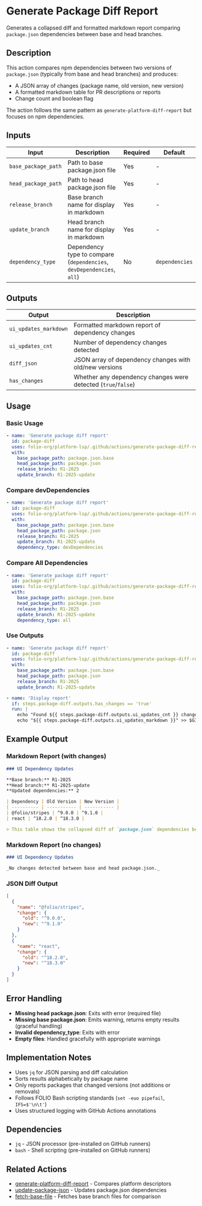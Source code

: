 # Generate Package Diff Report

Generates a collapsed diff and formatted markdown report comparing `package.json` dependencies between base and head branches.

## Description

This action compares npm dependencies between two versions of `package.json` (typically from base and head branches) and produces:

- A JSON array of changes (package name, old version, new version)
- A formatted markdown table for PR descriptions or reports
- Change count and boolean flag

The action follows the same pattern as `generate-platform-diff-report` but focuses on npm dependencies.

## Inputs

| Input | Description | Required | Default |
|-------|-------------|----------|---------|
| `base_package_path` | Path to base package.json file | Yes | - |
| `head_package_path` | Path to head package.json file | Yes | - |
| `release_branch` | Base branch name for display in markdown | Yes | - |
| `update_branch` | Head branch name for display in markdown | Yes | - |
| `dependency_type` | Dependency type to compare (`dependencies`, `devDependencies`, `all`) | No | `dependencies` |

## Outputs

| Output | Description |
|--------|-------------|
| `ui_updates_markdown` | Formatted markdown report of dependency changes |
| `ui_updates_cnt` | Number of dependency changes detected |
| `diff_json` | JSON array of dependency changes with old/new versions |
| `has_changes` | Whether any dependency changes were detected (`true`/`false`) |

## Usage

### Basic Usage

```yaml
- name: 'Generate package diff report'
  id: package-diff
  uses: folio-org/platform-lsp/.github/actions/generate-package-diff-report@master
  with:
    base_package_path: package.json.base
    head_package_path: package.json
    release_branch: R1-2025
    update_branch: R1-2025-update
```

### Compare devDependencies

```yaml
- name: 'Generate package diff report'
  id: package-diff
  uses: folio-org/platform-lsp/.github/actions/generate-package-diff-report@master
  with:
    base_package_path: package.json.base
    head_package_path: package.json
    release_branch: R1-2025
    update_branch: R1-2025-update
    dependency_type: devDependencies
```

### Compare All Dependencies

```yaml
- name: 'Generate package diff report'
  id: package-diff
  uses: folio-org/platform-lsp/.github/actions/generate-package-diff-report@master
  with:
    base_package_path: package.json.base
    head_package_path: package.json
    release_branch: R1-2025
    update_branch: R1-2025-update
    dependency_type: all
```

### Use Outputs

```yaml
- name: 'Generate package diff report'
  id: package-diff
  uses: folio-org/platform-lsp/.github/actions/generate-package-diff-report@master
  with:
    base_package_path: package.json.base
    head_package_path: package.json
    release_branch: R1-2025
    update_branch: R1-2025-update

- name: 'Display report'
  if: steps.package-diff.outputs.has_changes == 'true'
  run: |
    echo "Found ${{ steps.package-diff.outputs.ui_updates_cnt }} changes"
    echo "${{ steps.package-diff.outputs.ui_updates_markdown }}" >> $GITHUB_STEP_SUMMARY
```

## Example Output

### Markdown Report (with changes)

```markdown
### UI Dependency Updates

**Base branch:** R1-2025
**Head branch:** R1-2025-update
**Updated dependencies:** 2

| Dependency | Old Version | New Version |
| ---------- | ----------- | ----------- |
| @folio/stripes | ^9.0.0 | ^9.1.0 |
| react | ^18.2.0 | ^18.3.0 |

> This table shows the collapsed diff of `package.json` dependencies between base and head branches.
```

### Markdown Report (no changes)

```markdown
### UI Dependency Updates

_No changes detected between base and head package.json._
```

### JSON Diff Output

```json
[
  {
    "name": "@folio/stripes",
    "change": {
      "old": "^9.0.0",
      "new": "^9.1.0"
    }
  },
  {
    "name": "react",
    "change": {
      "old": "^18.2.0",
      "new": "^18.3.0"
    }
  }
]
```

## Error Handling

- **Missing head package.json**: Exits with error (required file)
- **Missing base package.json**: Emits warning, returns empty results (graceful handling)
- **Invalid dependency_type**: Exits with error
- **Empty files**: Handled gracefully with appropriate warnings

## Implementation Notes

- Uses `jq` for JSON parsing and diff calculation
- Sorts results alphabetically by package name
- Only reports packages that changed versions (not additions or removals)
- Follows FOLIO Bash scripting standards (`set -euo pipefail`, `IFS=$'\n\t'`)
- Uses structured logging with GitHub Actions annotations

## Dependencies

- `jq` - JSON processor (pre-installed on GitHub runners)
- `bash` - Shell scripting (pre-installed on GitHub runners)

## Related Actions

- [generate-platform-diff-report](../generate-platform-diff-report/) - Compares platform descriptors
- [update-package-json](../update-package-json/) - Updates package.json dependencies
- [fetch-base-file](../fetch-base-file/) - Fetches base branch files for comparison

